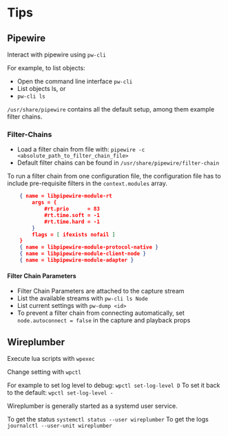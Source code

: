 # Tips

## Pipewire

Interact with pipewire using `pw-cli`

For example, to list objects:

- Open the command line interface `pw-cli`
- List objects ls, or
- `pw-cli ls`

`/usr/share/pipewire` contains all the default setup, among them example filter
chains.

### Filter-Chains

- Load a filter chain from file with: `pipewire -c <absolute_path_to_filter_chain_file>`
- Default filter chains can be found in `/usr/share/pipewire/filter-chain`

To run a filter chain from one configuration file, the configuration file has
to include pre-requisite filters in the `context.modules` array.

```json
    { name = libpipewire-module-rt
        args = {
            #rt.prio      = 83
            #rt.time.soft = -1
            #rt.time.hard = -1
        }
        flags = [ ifexists nofail ]
    }
    { name = libpipewire-module-protocol-native }
    { name = libpipewire-module-client-node }
    { name = libpipewire-module-adapter }
```

#### Filter Chain Parameters

- Filter Chain Parameters are attached to the capture stream
- List the available streams with `pw-cli ls Node`
- List current settings with `pw-dump <id>`
- To prevent a filter chain from connecting automatically,
set `node.autoconnect = false` in the capture and playback props

## Wireplumber

Execute lua scripts with `wpexec`

Change setting with `wpctl`

For example to set log level to debug: `wpctl set-log-level D`
To set it back to the default: `wpctl set-log-level -`

Wireplumber is generally started as a systemd user service.

To get the status `systemctl status --user wireplumber`
To get the logs `journalctl --user-unit wireplumber`
